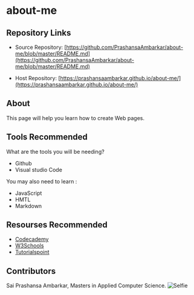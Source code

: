 # about-me
## Repository Links
* Source Repository: [https://github.com/PrashansaAmbarkar/about-me/blob/master/README.md](https://github.com/PrashansaAmbarkar/about-me/blob/master/README.md)

* Host Repository: [https://prashansaambarkar.github.io/about-me/](https://prashansaambarkar.github.io/about-me/)
## About
This page will help you learn how to create Web pages.
## Tools Recommended
What are the tools you will be needing?
- Github
- Visual studio Code

You may also need to learn :
- JavaScript
- HMTL
- Markdown

## Resourses Recommended
* [Codecademy](https://www.codecademy.com/)
* [W3Schools](https://www.w3schools.com/)
* [Tutorialspoint](https://www.tutorialspoint.com/html/index.htm)

## Contributors
Sai Prashansa Ambarkar, Masters in Applied Computer Science. 
![Selfie](Selfie.jpg)
